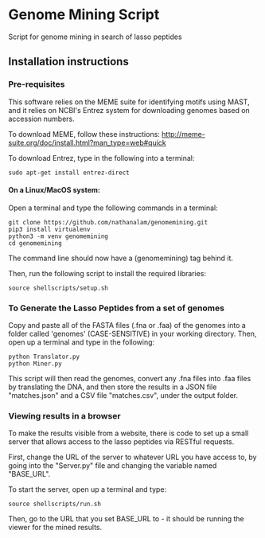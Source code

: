 # Genome Mining Script
Script for genome mining in search of lasso peptides

## Installation instructions

### Pre-requisites
This software relies on the MEME suite for identifying motifs using MAST, and it relies on NCBI's Entrez system for downloading genomes based on accession numbers.

To download MEME, follow these instructions: http://meme-suite.org/doc/install.html?man_type=web#quick

To download Entrez, type in the following into a terminal:
```
sudo apt-get install entrez-direct
```

#### On a Linux/MacOS system:
Open a terminal and type the following commands in a terminal:
```
git clone https://github.com/nathanalam/genomemining.git
pip3 install virtualenv
python3 -m venv genomemining
cd genomemining
```
The command line should now have a (genomemining) tag behind it.

Then, run the following script to install the required libraries:
```
source shellscripts/setup.sh
```

### To Generate the Lasso Peptides from a set of genomes
Copy and paste all of the FASTA files (.fna or .faa) of the genomes into a folder called 'genomes' (CASE-SENSITIVE) in your working directory.
Then, open up a terminal and type in the following:
```
python Translator.py
python Miner.py
```

This script will then read the genomes, convert any .fna files into .faa files by translating the DNA, and then store the results in a JSON file "matches.json" and a CSV file "matches.csv", under the output folder.

### Viewing results in a browser
To make the results visible from a website, there is code to set up a small server that allows access to the lasso peptides via RESTful requests. 

First, change the URL of the server to whatever URL you have access to, by going into the "Server.py" file and changing the variable named "BASE_URL".

To start the server, open up a terminal and type:
```
source shellscripts/run.sh
```

Then, go to the URL that you set BASE_URL to - it should be running the viewer for the mined results.
